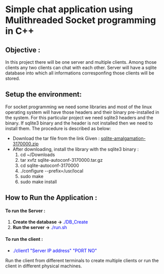 # Simple chat application using Mulithreaded Socket programming in C++
<h2>Objective : </h2>
<p>
	In this project there will be one server and multiple clients. Among those clients any two clients can chat with each other. Server will have a sqlite database into which all informations corresponfing those clients will be stored.
</p>
<h2> Setup the environment: </h2>
<p> For socket programming we need some libraries and most of the linux operating system will have those headers and their binary pre-installed in the system. For this particular project we need sqlite3 headers and the binary. If sqlite3 binary and the header is not installed then we need to install them. The procedure is described as below: 
<ul>
	<li> Download the tar file from the link Given : <a href="http://www.sqlite.org/2017/sqlite-autoconf-3170000.tar.gz">sqlite-amalgamation-3170000.zip</a></li>
	<li>
		After downloading, install the library with the sqlite3 binary :
		<ol>
			<li>cd ~/Downloads</li>
			<li> tar xvfz sqlite-autoconf-3170000.tar.gz</li>
			<li>cd sqlite-autoconf-3170000</li>
			<li>./configure --prefix=/usr/local</li>
			<li>sudo make</li>
			<li>sudo make install</li>
		</ol>
	</li>
</ul>
</p>
<h2> How to Run the Application : </h2>
<p>
	<h4> To run the Server : </h4>
	<ol>
		<li> <strong> Create the database -> </strong><span style="color: blue">./DB_Create</span></li>
		<li><strong> Run the server -> </strong><span style="color: blue">./run.sh</span></li>
	</ol>
	<h4> To run the client : </h4>
	<ul><li><span style="color: blue">./client1 "Server IP address" "PORT NO" </span></li></ul>
	<p> Run the client from different terminals to create multiple clients or run the client in different physical machines.</p>
</p>